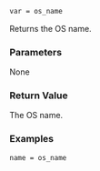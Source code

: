 ```sh
var = os_name
```

Returns the OS name.

### Parameters

None

### Return Value

The OS name.

### Examples

```sh
name = os_name
```
